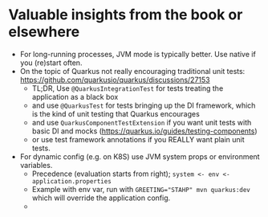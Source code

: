 # Valuable insights from the book or elsewhere

- For long-running processes, JVM mode is typically better. Use native if you (re)start often. 
- On the topic of Quarkus not really encouraging traditional unit tests: https://github.com/quarkusio/quarkus/discussions/27153 
  - TL;DR, Use `@QuarkusIntegrationTest` for tests treating the application as a black box 
  - and use `@QuarkusTest` for tests bringing up the DI framework, which is the kind of unit testing that Quarkus encourages 
  - and use `QuarkusComponentTestExtension` if you want unit tests with basic DI and mocks (https://quarkus.io/guides/testing-components) 
  - or use test framework annotations if you REALLY want plain unit tests.
- For dynamic config (e.g. on K8S) use JVM system props or environment variables. 
  - Precedence (evaluation starts from right); `system <- env <- application.properties`
  - Example with env var, run with `GREETING="STAHP" mvn quarkus:dev` which will override the application config.
  - 
